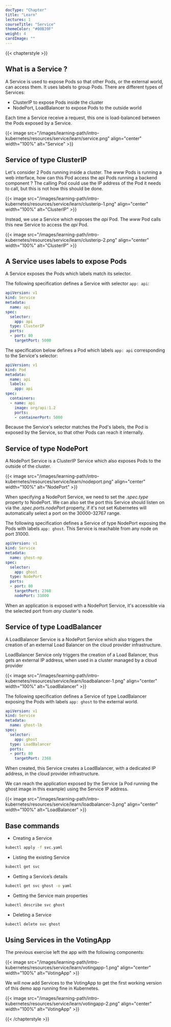 ```yaml
---
docType: "Chapter"
title: "Learn"
lectures: 1
courseTitle: "Service"
themeColor: "#00B39F"
weight: 4
cardImage: ""
---
```

{{< chapterstyle >}}

## What is a Service ?

A Service is used to expose Pods so that other Pods, or the external world, can access them. It uses labels to group Pods. There are different types of Services:  

- ClusterIP to expose Pods inside the cluster
- NodePort, LoadBalancer to expose Pods to the outside world

Each time a Service receive a request, this one is load-balanced between the Pods exposed by a Service.

{{< image src="/images/learning-path/intro-kubernetes/resources/service/learn/service.png" align="center" width="100%" alt="Service" >}}

## Service of type ClusterIP

Let's consider 2 Pods running inside a cluster. The *www* Pods is running a web interface, how can this Pod access the api Pods running a backend component ? The calling Pod could use the IP address of the Pod it needs to call, but this is not how this should be done.

{{< image src="/images/learning-path/intro-kubernetes/resources/service/learn/clusterip-1.png" align="center" width="100%" alt="ClusterIP" >}}

Instead, we use a Service which exposes the *api* Pod. The *www* Pod calls this new Service to access the *api* Pod.

{{< image src="/images/learning-path/intro-kubernetes/resources/service/learn/clusterip-2.png" align="center" width="100%" alt="ClusterIP" >}}

## A Service uses labels to expose Pods

A Service exposes the Pods which labels match its selector.

The following specification defines a Service with selector `app: api`:

``` yaml
apiVersion: v1
kind: Service
metadata:
  name: api
spec:
  selector:
    app: api
  type: ClusterIP
  ports:
  - port: 80
    targetPort: 5000
```

The specification below defines a Pod which labels `app: api` corresponding to the Service's selector:

``` yaml
apiVersion: v1
kind: Pod
metadata:
  name: api
  labels:             
    app: api
spec:
  containers:
  - name: api
    image: org/api:1.2
    ports:
    - containerPort: 5000
```

Because the Service's selector matches the Pod's labels, the Pod is exposed by the Service, so that other Pods can reach it internally.

## Service of type NodePort

A NodePort Service is a ClusterIP Service which also exposes Pods to the outside of the cluster. 

{{< image src="/images/learning-path/intro-kubernetes/resources/service/learn/nodeport.png" align="center" width="100%" alt="NodePort" >}}

When specifying a NodePort Service, we need to set the *.spec.type* property to NodePort. We can also set the port this Service should listen on via the *.spec.ports.nodePort* property, if it's not set Kubernetes will automatically select a port on the 30000-32767 range. 

The following specification defines a Service of type NodePort exposing the Pods with labels `app: ghost`. This Service is reachable from any node on port 31000.

``` yaml
apiVersion: v1
kind: Service
metadata:
  name: ghost-np
spec:
  selector:
    app: ghost
  type: NodePort
  ports:
  - port: 80
    targetPort: 2368
    nodePort: 31000
```

When an application is exposed with a NodePort Service, it's accessible via the selected port from *any* cluster's node.

## Service of type LoadBalancer

A LoadBalancer Service is a NodePort Service which also triggers the creation of an external Load Balancer on the cloud provider infrastructure.


LoadBalancer Service only triggers the creation of a Load Balancer, thus gets an external IP address, when used in a cluster managed by a cloud provider


{{< image src="/images/learning-path/intro-kubernetes/resources/service/learn/loadbalancer-1.png" align="center" width="100%" alt="LoadBalancer" >}}

The following specification defines a Service of type LoadBalancer exposing the Pods with labels `app: ghost` to the external world.

``` yaml
apiVersion: v1
kind: Service
metadata:
  name: ghost-lb
spec:
  selector:
    app: ghost
  type: LoadBalancer
  ports:
  - port: 80
    targetPort: 2368
```

When created, this Service creates a LoadBalancer, with a dedicated IP address, in the cloud provider infrastructure.

We can reach the application exposed by the Service (a Pod running the ghost image in this example) using the Service IP address.

{{< image src="/images/learning-path/intro-kubernetes/resources/service/learn/loadbalancer-3.png" align="center" width="100%" alt="LoadBalancer" >}}

## Base commands

- Creating a Service

```bash
kubectl apply -f svc.yaml
```

- Listing the existing Service

```bash
kubectl get svc
```

- Getting a Service’s details

```bash
kubectl get svc ghost -o yaml
```

- Getting the Service main properties

```bash
kubectl describe svc ghost
```

- Deleting a Service

```bash
kubectl delete svc ghost
```

## Using Services in the VotingApp

The previous exercise left the app with the following components:

{{< image src="/images/learning-path/intro-kubernetes/resources/service/learn/votingapp-1.png" align="center" width="100%" alt="VotingApp" >}}

We will now add Services to the VotingApp to get the first working version of this demo app running fine in Kubernetes.

{{< image src="/images/learning-path/intro-kubernetes/resources/service/learn/votingapp-2.png" align="center" width="100%" alt="VotingApp" >}}

{{< /chapterstyle >}}
